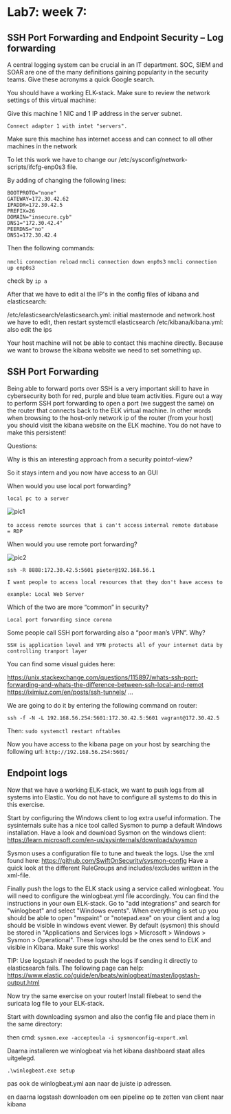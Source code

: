# Lab7: week 7:

## SSH Port Forwarding and Endpoint Security – Log forwarding

A central logging system can be crucial in an IT department. SOC, SIEM and SOAR are one of the many definitions gaining popularity in the security teams. Give these acronyms a quick Google search.

 

You should have a working ELK-stack. Make sure to review the network settings of this virtual machine:

Give this machine 1 NIC and 1 IP address in the server subnet.

`Connect adapter 1 with intet "servers".`

Make sure this machine has internet access and can connect to all other machines in the network

To let this work we have to change our /etc/sysconfig/network-scripts/ifcfg-enp0s3 file.

By adding of changing the following lines:

```console
BOOTPROTO="none"
GATEWAY=172.30.42.62
IPADDR=172.30.42.5
PREFIX=26
DOMAIN="insecure.cyb"
DNS1="172.30.42.4"
PEERDNS="no"
DNS1=172.30.42.4
```

Then the following commands: 

`nmcli connection reload`
`nmcli connection down enp0s3`
`nmcli connection up enp0s3`

check by `ip a`

After that we have to edit al the IP's in the config files of kibana and elasticsearch:

/etc/elasticsearch/elasticsearch.yml: initial masternode and network.host we have to edit, then restart systemctl elasticsearch
/etc/kibana/kibana.yml: also edit the ips

Your host machine will not be able to contact this machine directly. Because we want to browse the kibana website we need to set something up.

## SSH Port Forwarding

Being able to forward ports over SSH is a very important skill to have in cybersecurity both for red, purple and blue team activities. Figure out a way to perform SSH port forwarding to open a port (we suggest the same) on the router that connects back to the ELK virtual machine. In other words when browsing to the host-only network ip of the router (from your host) you should visit the kibana website on the ELK machine. You do not have to make this persistent!

Questions:

Why is this an interesting approach from a security pointof-view?

So it stays intern and you now have access to an GUI

When would you use local port forwarding? 

`local pc to a server`

![pic1](/images/foto7.1.png)

`to access remote sources that i can't access`
`internal remote database = RDP`

When would you use remote port forwarding?

![pic2](/images/foto7.2.png)

`ssh -R 8888:172.30.42.5:5601 pieter@192.168.56.1`

`I want people to access local resources that they don't have access to`

`example: Local Web Server`

Which of the two are more “common” in security?

`Local port forwarding since corona`

Some people call SSH port forwarding also a “poor man’s VPN”. Why?

`SSH is application level and VPN protects all of your internet data by controlling tranport layer`

You can find some visual guides here:

https://unix.stackexchange.com/questions/115897/whats-ssh-port-forwarding-and-whats-the-difference-between-ssh-local-and-remot
https://iximiuz.com/en/posts/ssh-tunnels/
...

We are going to do it by entering the following command on router:

`ssh -f -N -L 192.168.56.254:5601:172.30.42.5:5601 vagrant@172.30.42.5`

Then: `sudo systemctl restart nftables`

Now you have access to the kibana page on your host by searching the following url: `http://192.168.56.254:5601/`

## Endpoint logs

Now that we have a working ELK-stack, we want to push logs from all systems into Elastic. You do not have to configure all systems to do this in this exercise.

Start by configuring the Windows client to log extra useful information. The sysinternals suite has a nice tool called Sysmon to pump a default Windows installation. Have a look and download Sysmon on the windows client: https://learn.microsoft.com/en-us/sysinternals/downloads/sysmon

Sysmon uses a configuration file to tune and tweak the logs. Use the xml found here: https://github.com/SwiftOnSecurity/sysmon-config Have a quick look at the different RuleGroups and includes/excludes written in the xml-file.

 

Finally push the logs to the ELK stack using a service called winlogbeat. You will need to configure the winlogbeat.yml file accordingly. You can find the instructions in your own ELK-stack. Go to "add integrations" and search for "winlogbeat" and select "Windows events". When everything is set up you should be able to open "mspaint" or "notepad.exe" on your client and a log should be visible in windows event viewer. By default (sysmon) this should be stored in "Applications and Services logs > Microsoft > Windows > Sysmon > Operational". These logs should be the ones send to ELK and visible in Kibana. Make sure this works!

 

TIP: Use logstash if needed to push the logs if sending it directly to elasticsearch fails. The following page can help: https://www.elastic.co/guide/en/beats/winlogbeat/master/logstash-output.html

 

 

 

Now try the same exercise on your router! Install filebeat to send the suricata log file to your ELK-stack.


Start with downloading sysmon and also the config file and place them in the same directory: 

then cmd: `sysmon.exe -accepteula -i sysmonconfig-export.xml`


Daarna installeren we winlogbeat via het kibana dashboard staat alles uitgelegd.

`.\winlogbeat.exe setup`

pas ook de winlogbeat.yml aan naar de juiste ip adressen.

en daarna logstash downloaden om een pipeline op te zetten van client naar kibana







 

